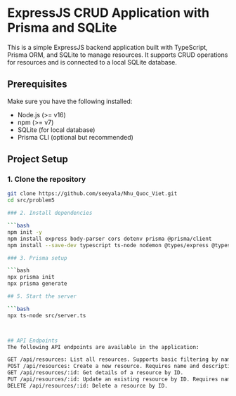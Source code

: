 # ExpressJS CRUD Application with Prisma and SQLite

This is a simple ExpressJS backend application built with TypeScript, Prisma ORM, and SQLite to manage resources. It supports CRUD operations for resources and is connected to a local SQLite database.

## Prerequisites

Make sure you have the following installed:

- Node.js (>= v16)
- npm (>= v7)
- SQLite (for local database)
- Prisma CLI (optional but recommended)

## Project Setup

### 1. Clone the repository

```bash
git clone https://github.com/seeyala/Nhu_Quoc_Viet.git
cd src/problem5

### 2. Install dependencies

```bash
npm init -y
npm install express body-parser cors dotenv prisma @prisma/client
npm install --save-dev typescript ts-node nodemon @types/express @types/node

### 3. Prisma setup

```bash
npx prisma init
npx prisma generate

## 5. Start the server

```bash
npx ts-node src/server.ts



## API Endpoints
The following API endpoints are available in the application:

GET /api/resources: List all resources. Supports basic filtering by name query parameter.
POST /api/resources: Create a new resource. Requires name and description in the request body.
GET /api/resources/:id: Get details of a resource by ID.
PUT /api/resources/:id: Update an existing resource by ID. Requires name and description in the request body.
DELETE /api/resources/:id: Delete a resource by ID.